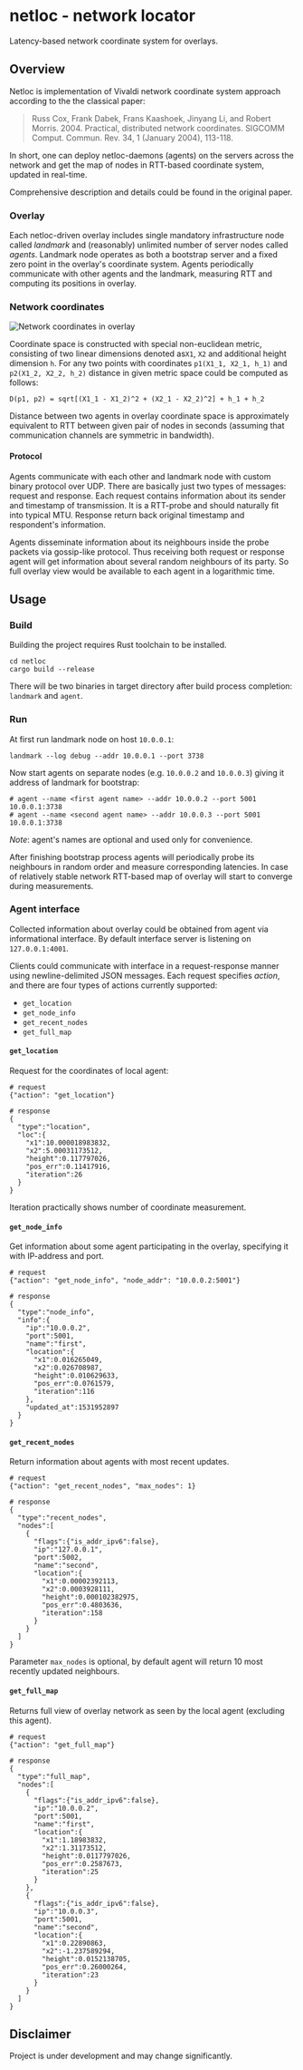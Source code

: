# netloc - network locator

Latency-based network coordinate system for overlays.

## Overview
Netloc is implementation of Vivaldi network coordinate system approach according to the the classical paper:

> Russ Cox, Frank Dabek, Frans Kaashoek, Jinyang Li, and Robert Morris. 2004. Practical, distributed network coordinates. SIGCOMM Comput. Commun. Rev. 34, 1 (January 2004), 113-118.

In short, one can deploy netloc-daemons (agents) on the servers across the network and get the map of nodes in RTT-based coordinate system, updated in real-time.

Comprehensive description and details could be found in the original paper.


### Overlay
Each netloc-driven overlay includes single mandatory infrastructure node called *landmark* and (reasonably) unlimited number of server nodes called *agents*. Landmark node operates as both a bootstrap server and a fixed zero point in the overlay's coordinate system. Agents periodically communicate with other agents and the landmark, measuring RTT and computing its positions in overlay.

### Network coordinates

<img src="doc/overlay.png" alt="Network coordinates in overlay"/>

Coordinate space is constructed with special non-euclidean metric, consisting of two linear dimensions denoted as`X1`, `X2` and additional height dimension `h`. For any two points with coordinates `p1(X1_1, X2_1, h_1)` and `p2(X1_2, X2_2, h_2)` distance  in given metric space could be computed as follows:

`D(p1, p2) = sqrt[(X1_1 - X1_2)^2 + (X2_1 - X2_2)^2] + h_1 + h_2`

Distance between two agents in overlay coordinate space is approximately equivalent to RTT between given pair of nodes in seconds (assuming that communication channels are symmetric in bandwidth).


#### Protocol

Agents communicate with each other and landmark node with custom binary protocol over UDP. There are basically just two types of messages: request and response. Each request contains information about its sender and timestamp of transmission.
It is a RTT-probe and should naturally fit into typical MTU. Response return back original timestamp and respondent's information.

Agents disseminate information about its neighbours inside the probe packets via gossip-like protocol. Thus receiving both request or response agent will get information about several random neighbours of its party. So full overlay view would be available to each agent in a logarithmic time.


## Usage

### Build

Building the project requires Rust toolchain to be installed.

```
cd netloc
cargo build --release
```

There will be two binaries in target directory after build process completion: `landmark` and `agent`.

### Run
At first run landmark node on host `10.0.0.1`:

```
landmark --log debug --addr 10.0.0.1 --port 3738
```

Now start agents on separate nodes (e.g. `10.0.0.2` and `10.0.0.3`) giving it address of landmark for bootstrap:

```
# agent --name <first agent name> --addr 10.0.0.2 --port 5001 10.0.0.1:3738
# agent --name <second agent name> --addr 10.0.0.3 --port 5001 10.0.0.1:3738
```

*Note*: agent's names are optional and used only for convenience.

After finishing bootstrap process agents will periodically probe its neighbours in random order and measure corresponding latencies. In case of relatively stable network RTT-based map of overlay will start to converge during measurements.


### Agent interface
Collected information about overlay could be obtained from agent via informational interface. By default interface server is listening on `127.0.0.1:4001`.

Clients could communicate with interface in a request-response manner using newline-delimited JSON messages. Each request specifies *action*, and there are four types of actions currently supported:

* `get_location`
* `get_node_info`
* `get_recent_nodes`
* `get_full_map`


#### `get_location`
Request for the coordinates of local agent:

```
# request
{"action": "get_location"}

# response
{
  "type":"location",
  "loc":{
    "x1":10.000018983832,
    "x2":5.00031173512,
    "height":0.117797026,
    "pos_err":0.11417916,
    "iteration":26
  }
}
```

Iteration practically shows number of coordinate measurement.


#### `get_node_info`
Get information about some agent participating in the overlay, specifying it with IP-address and port.

```
# request
{"action": "get_node_info", "node_addr": "10.0.0.2:5001"}

# response
{
  "type":"node_info",
  "info":{
    "ip":"10.0.0.2",
    "port":5001,
    "name":"first",
    "location":{
      "x1":0.016265049,
      "x2":0.026708987,
      "height":0.010629633,
      "pos_err":0.0761579,
      "iteration":116
    },
    "updated_at":1531952897
  }
}
```

#### `get_recent_nodes`
Return information about agents with most recent updates.

```
# request
{"action": "get_recent_nodes", "max_nodes": 1}

# response
{
  "type":"recent_nodes",
  "nodes":[
    {
      "flags":{"is_addr_ipv6":false},
      "ip":"127.0.0.1",
      "port":5002,
      "name":"second",
      "location":{
        "x1":0.00002392113,
        "x2":0.0003928111,
        "height":0.000102382975,
        "pos_err":0.4803636,
        "iteration":158
      }
    }
  ]
}
```

Parameter `max_nodes` is optional, by default agent will return 10 most recently updated neighbours.


#### `get_full_map `
Returns full view of overlay network as seen by the local agent (excluding this agent).

```
# request
{"action": "get_full_map"}

# response
{
  "type":"full_map",
  "nodes":[
    {
      "flags":{"is_addr_ipv6":false},
      "ip":"10.0.0.2",
      "port":5001,
      "name":"first",
      "location":{
        "x1":1.18983832,
        "x2":1.31173512,
        "height":0.0117797026,
        "pos_err":0.2587673,
        "iteration":25
      }
    },
    {
      "flags":{"is_addr_ipv6":false},
      "ip":"10.0.0.3",
      "port":5001,
      "name":"second",
      "location":{
        "x1":0.22890863,
        "x2":-1.237589294,
        "height":0.0152138705,
        "pos_err":0.26000264,
        "iteration":23
      }
    }
  ]
}
```

## Disclaimer
Project is under development and may change significantly.
